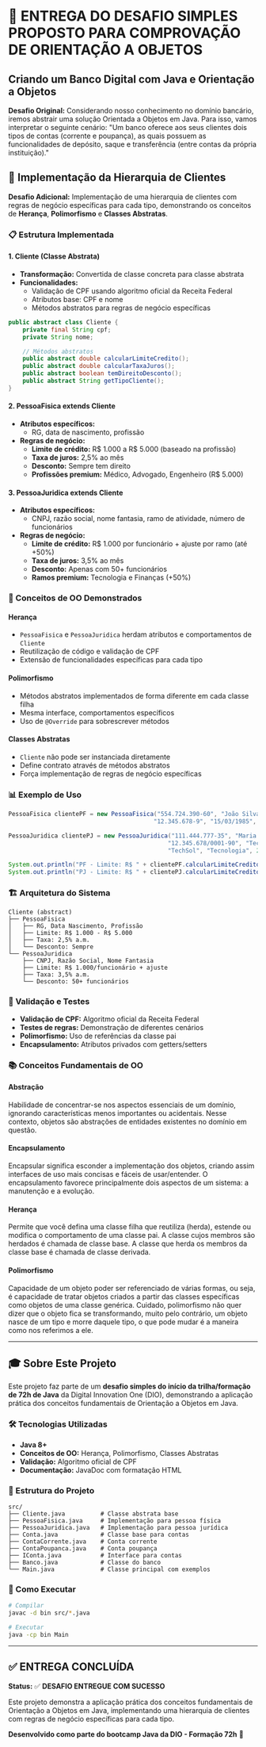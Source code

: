 # 🎯 ENTREGA DO DESAFIO SIMPLES PROPOSTO PARA COMPROVAÇÃO DE ORIENTAÇÃO A OBJETOS

## Criando um Banco Digital com Java e Orientação a Objetos

**Desafio Original:** Considerando nosso conhecimento no domínio bancário, iremos abstrair uma solução Orientada a Objetos em Java. Para isso, vamos interpretar o seguinte cenário:
"Um banco oferece aos seus clientes dois tipos de contas (corrente e poupança), as quais possuem as funcionalidades de depósito, saque e transferência (entre contas da própria instituição)."

## 🚀 Implementação da Hierarquia de Clientes

**Desafio Adicional:** Implementação de uma hierarquia de clientes com regras de negócio específicas para cada tipo, demonstrando os conceitos de **Herança**, **Polimorfismo** e **Classes Abstratas**.

### 📋 Estrutura Implementada

#### 1. **Cliente (Classe Abstrata)**

- **Transformação:** Convertida de classe concreta para classe abstrata
- **Funcionalidades:**
  - Validação de CPF usando algoritmo oficial da Receita Federal
  - Atributos base: CPF e nome
  - Métodos abstratos para regras de negócio específicas

```java
public abstract class Cliente {
    private final String cpf;
    private String nome;

    // Métodos abstratos
    public abstract double calcularLimiteCredito();
    public abstract double calcularTaxaJuros();
    public abstract boolean temDireitoDesconto();
    public abstract String getTipoCliente();
}
```

#### 2. **PessoaFisica extends Cliente**

- **Atributos específicos:**
  - RG, data de nascimento, profissão
- **Regras de negócio:**
  - **Limite de crédito:** R$ 1.000 a R$ 5.000 (baseado na profissão)
  - **Taxa de juros:** 2,5% ao mês
  - **Desconto:** Sempre tem direito
  - **Profissões premium:** Médico, Advogado, Engenheiro (R$ 5.000)

#### 3. **PessoaJuridica extends Cliente**

- **Atributos específicos:**
  - CNPJ, razão social, nome fantasia, ramo de atividade, número de funcionários
- **Regras de negócio:**
  - **Limite de crédito:** R$ 1.000 por funcionário + ajuste por ramo (até +50%)
  - **Taxa de juros:** 3,5% ao mês
  - **Desconto:** Apenas com 50+ funcionários
  - **Ramos premium:** Tecnologia e Finanças (+50%)

### 🎯 Conceitos de OO Demonstrados

#### **Herança**

- `PessoaFisica` e `PessoaJuridica` herdam atributos e comportamentos de `Cliente`
- Reutilização de código e validação de CPF
- Extensão de funcionalidades específicas para cada tipo

#### **Polimorfismo**

- Métodos abstratos implementados de forma diferente em cada classe filha
- Mesma interface, comportamentos específicos
- Uso de `@Override` para sobrescrever métodos

#### **Classes Abstratas**

- `Cliente` não pode ser instanciada diretamente
- Define contrato através de métodos abstratos
- Força implementação de regras de negócio específicas

### 📊 Exemplo de Uso

```java
PessoaFisica clientePF = new PessoaFisica("554.724.390-60", "João Silva",
                                         "12.345.678-9", "15/03/1985", "Engenheiro");

PessoaJuridica clientePJ = new PessoaJuridica("111.444.777-35", "Maria Santos",
                                             "12.345.678/0001-90", "Tech Solutions LTDA",
                                             "TechSol", "Tecnologia", 25);

System.out.println("PF - Limite: R$ " + clientePF.calcularLimiteCredito());
System.out.println("PJ - Limite: R$ " + clientePJ.calcularLimiteCredito());
```

### 🏗️ Arquitetura do Sistema

```
Cliente (abstract)
├── PessoaFisica
│   ├── RG, Data Nascimento, Profissão
│   ├── Limite: R$ 1.000 - R$ 5.000
│   ├── Taxa: 2,5% a.m.
│   └── Desconto: Sempre
└── PessoaJuridica
    ├── CNPJ, Razão Social, Nome Fantasia
    ├── Limite: R$ 1.000/funcionário + ajuste
    ├── Taxa: 3,5% a.m.
    └── Desconto: 50+ funcionários
```

### 🧪 Validação e Testes

- **Validação de CPF:** Algoritmo oficial da Receita Federal
- **Testes de regras:** Demonstração de diferentes cenários
- **Polimorfismo:** Uso de referências da classe pai
- **Encapsulamento:** Atributos privados com getters/setters

### 📚 Conceitos Fundamentais de OO

#### **Abstração**

Habilidade de concentrar-se nos aspectos essenciais de um domínio, ignorando características menos importantes ou acidentais. Nesse contexto, objetos são abstrações de entidades existentes no domínio em questão.

#### **Encapsulamento**

Encapsular significa esconder a implementação dos objetos, criando assim interfaces de uso mais concisas e fáceis de usar/entender. O encapsulamento favorece principalmente dois aspectos de um sistema: a manutenção e a evolução.

#### **Herança**

Permite que você defina uma classe filha que reutiliza (herda), estende ou modifica o comportamento de uma classe pai. A classe cujos membros são herdados é chamada de classe base. A classe que herda os membros da classe base é chamada de classe derivada.

#### **Polimorfismo**

Capacidade de um objeto poder ser referenciado de várias formas, ou seja, é capacidade de tratar objetos criados a partir das classes específicas como objetos de uma classe genérica. Cuidado, polimorfismo não quer dizer que o objeto fica se transformando, muito pelo contrário, um objeto nasce de um tipo e morre daquele tipo, o que pode mudar é a maneira como nos referimos a ele.

---

## 🎓 Sobre Este Projeto

Este projeto faz parte de um **desafio simples do início da trilha/formação de 72h de Java** da Digital Innovation One (DIO), demonstrando a aplicação prática dos conceitos fundamentais de Orientação a Objetos em Java.

### 🛠️ Tecnologias Utilizadas

- **Java 8+**
- **Conceitos de OO:** Herança, Polimorfismo, Classes Abstratas
- **Validação:** Algoritmo oficial de CPF
- **Documentação:** JavaDoc com formatação HTML

### 📁 Estrutura do Projeto

```
src/
├── Cliente.java          # Classe abstrata base
├── PessoaFisica.java     # Implementação para pessoa física
├── PessoaJuridica.java   # Implementação para pessoa jurídica
├── Conta.java            # Classe base para contas
├── ContaCorrente.java    # Conta corrente
├── ContaPoupanca.java    # Conta poupança
├── IConta.java           # Interface para contas
├── Banco.java            # Classe do banco
└── Main.java             # Classe principal com exemplos
```

### 🚀 Como Executar

```bash
# Compilar
javac -d bin src/*.java

# Executar
java -cp bin Main
```

---

## ✅ ENTREGA CONCLUÍDA

**Status:** ✅ **DESAFIO ENTREGUE COM SUCESSO**

Este projeto demonstra a aplicação prática dos conceitos fundamentais de Orientação a Objetos em Java, implementando uma hierarquia de clientes com regras de negócio específicas para cada tipo.

**Desenvolvido como parte do bootcamp Java da DIO - Formação 72h** 🚀
